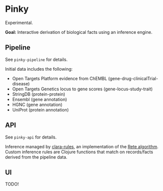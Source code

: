 # Pinky

Experimental.

**Goal:** Interactive derivation of biological facts using an inference engine.

## Pipeline

See `pinky-pipeline` for details.

Initial data includes the following:

- Open Targets Platform evidence from ChEMBL (gene-drug-clinicalTrial-disease)
- Open Targets Genetics locus to gene scores (gene-locus-study-trait)
- StringDB (protein-protein)
- Ensembl (gene annotation)
- HGNC (gene annotation)
- UniProt (protein annotation)

## API

See `pinky-api` for details.

Inference managed by [clara-rules](http://www.clara-rules.org/), an implementation of the [Rete algorithm](https://en.wikipedia.org/wiki/Rete_algorithm). Custom inference rules are Clojure functions that match on records/facts derived from the pipeline data.

## UI

TODO!
